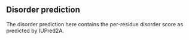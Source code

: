 ## Disorder prediction
The disorder prediction here contains the per-residue disorder score as predicted by IUPred2A.